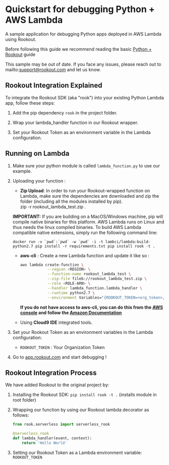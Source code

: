 # Quickstart for debugging Python + AWS Lambda

A sample application for debugging Python apps deployed in AWS Lambda using Rookout.

Before following this guide we recommend reading the basic [Python + Rookout] guide

This sample may be out of date. If you face any issues, please reach out to mailto:support@rookout.com and let us know.

## Rookout Integration Explained

To integrate the Rookout SDK (aka "rook") into your existing Python Lambda app, follow these steps:

1. Add the pip dependency `rook` in the project folder.

1. Wrap your lambda_handler function in our Rookout wrapper.

1. Set your Rookout Token as an environment variable in the Lambda configuration.

## Running on Lambda
1. Make sure your python module is called `lambda_function.py` to use our example.

1. Uploading your function : 
    - **Zip Upload**: In order to run your Rookout-wrapped function on Lambda, make sure the dependencies are downloaded and zip
    the folder (including all the modules installed by pip).  
    zip -r rookout_lambda_test.zip .

    **IMPORTANT:** If you are building on a MacOS/Windows machine, pip will compile native binaries for this platform. AWS Lambda runs on Linux and thus needs the linux compiled binaries. To build AWS Lambda compatible native extensions, simply run the following command line:

    ```
    docker run -v `pwd`:`pwd` -w `pwd` -i -t lambci/lambda:build-python2.7 pip install -r requirements.txt pip install rook -t .
    ```

    - **aws-cli** : Create a new Lambda function and update it like so :
        ```bash
        aws lambda create-function \
                    --region <REGION> \
                    --function-name rookout_lambda_test \
                    --zip-file fileb://rookout_lambda_test.zip \
                    --role <ROLE-ARN> \
                    --handler lambda_function.lambda_handler \
                    --runtime python2.7 \
                    --environment Variables="{ROOKOUT_TOKEN=<org_token>,ROOKOUT_ROOK_TAGS=lambda}"
      ```
        **If you do not have access to aws-cli, you can do this from the [AWS console](https://console.aws.amazon.com/lambda/home/functions) and follow the [Amazon Documentation](https://docs.aws.amazon.com/lambda/latest/dg/get-started-create-function.html)**

    - Using **Cloud9 IDE** integrated tools.

1. Set your Rookout Token as an environment variables in the Lambda configuration:
    - `ROOKOUT_TOKEN` : Your Organization Token

1. Go to [app.rookout.com](https://app.rookout.com) and start debugging !

## Rookout Integration Process

We have added Rookout to the original project by:
1. Installing the Rookout SDK: `pip install rook -t .` (installs module in root folder)

1. Wrapping our function by using our Rookout lambda decorator as follows:
    ```python
    from rook.serverless import serverless_rook

    @serverless_rook
    def lambda_handler(event, context):
        return 'Hello World'
    ```
    
1. Setting our Rookout Token as a Lambda environment variable: `ROOKOUT_TOKEN`
    

[Python + Rookout]: https://docs.rookout.com/docs/sdk-setup.html
